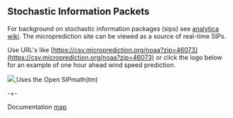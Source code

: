 ## Stochastic Information Packets

For background on stochastic information packages (sips) see [analytica wiki](http://wiki.analytica.com/Stochastic_Information_Packets_(SIPs)). The microprediction site can be viewed as a source of real-time SIPs. 

Use URL's like [https://csv.microprediction.org/noaa?zip=46073](https://csv.microprediction.org/noaa?zip=46073) or click the logo below for an example of one hour ahead wind speed prediction. 

<a href="https://csv.microprediction.org/noaa"><img src="/microprediction/assets/images/sip_logo.png"> </a>
Uses the Open SIPmath(tm)




-+- 

Documentation [map](https://microprediction.github.io/microprediction/map.html)
 
